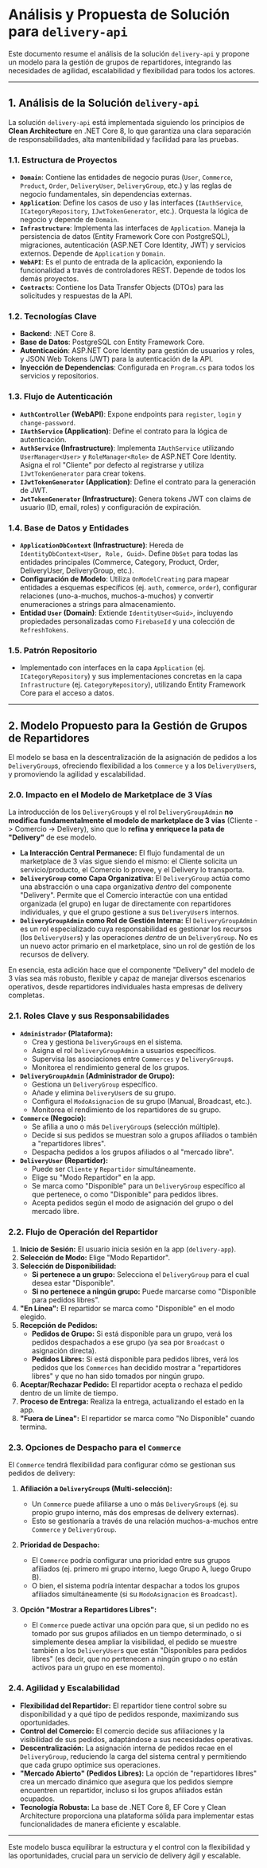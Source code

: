 # Análisis y Propuesta de Solución para `delivery-api`

Este documento resume el análisis de la solución `delivery-api` y propone un modelo para la gestión de grupos de repartidores, integrando las necesidades de agilidad, escalabilidad y flexibilidad para todos los actores.

---

## 1. Análisis de la Solución `delivery-api`

La solución `delivery-api` está implementada siguiendo los principios de **Clean Architecture** en .NET Core 8, lo que garantiza una clara separación de responsabilidades, alta mantenibilidad y facilidad para las pruebas.

### 1.1. Estructura de Proyectos

*   **`Domain`**: Contiene las entidades de negocio puras (`User`, `Commerce`, `Product`, `Order`, `DeliveryUser`, `DeliveryGroup`, etc.) y las reglas de negocio fundamentales, sin dependencias externas.
*   **`Application`**: Define los casos de uso y las interfaces (`IAuthService`, `ICategoryRepository`, `IJwtTokenGenerator`, etc.). Orquesta la lógica de negocio y depende de `Domain`.
*   **`Infrastructure`**: Implementa las interfaces de `Application`. Maneja la persistencia de datos (Entity Framework Core con PostgreSQL), migraciones, autenticación (ASP.NET Core Identity, JWT) y servicios externos. Depende de `Application` y `Domain`.
*   **`WebAPI`**: Es el punto de entrada de la aplicación, exponiendo la funcionalidad a través de controladores REST. Depende de todos los demás proyectos.
*   **`Contracts`**: Contiene los Data Transfer Objects (DTOs) para las solicitudes y respuestas de la API.

### 1.2. Tecnologías Clave

*   **Backend**: .NET Core 8.
*   **Base de Datos**: PostgreSQL con Entity Framework Core.
*   **Autenticación**: ASP.NET Core Identity para gestión de usuarios y roles, y JSON Web Tokens (JWT) para la autenticación de la API.
*   **Inyección de Dependencias**: Configurada en `Program.cs` para todos los servicios y repositorios.

### 1.3. Flujo de Autenticación

*   **`AuthController` (WebAPI)**: Expone endpoints para `register`, `login` y `change-password`.
*   **`IAuthService` (Application)**: Define el contrato para la lógica de autenticación.
*   **`AuthService` (Infrastructure)**: Implementa `IAuthService` utilizando `UserManager<User>` y `RoleManager<Role>` de ASP.NET Core Identity. Asigna el rol "Cliente" por defecto al registrarse y utiliza `IJwtTokenGenerator` para crear tokens.
*   **`IJwtTokenGenerator` (Application)**: Define el contrato para la generación de JWT.
*   **`JwtTokenGenerator` (Infrastructure)**: Genera tokens JWT con claims de usuario (ID, email, roles) y configuración de expiración.

### 1.4. Base de Datos y Entidades

*   **`ApplicationDbContext` (Infrastructure)**: Hereda de `IdentityDbContext<User, Role, Guid>`. Define `DbSet` para todas las entidades principales (Commerce, Category, Product, Order, DeliveryUser, DeliveryGroup, etc.).
*   **Configuración de Modelo**: Utiliza `OnModelCreating` para mapear entidades a esquemas específicos (ej. `auth`, `commerce`, `order`), configurar relaciones (uno-a-muchos, muchos-a-muchos) y convertir enumeraciones a strings para almacenamiento.
*   **Entidad `User` (Domain)**: Extiende `IdentityUser<Guid>`, incluyendo propiedades personalizadas como `FirebaseId` y una colección de `RefreshTokens`.

### 1.5. Patrón Repositorio

*   Implementado con interfaces en la capa `Application` (ej. `ICategoryRepository`) y sus implementaciones concretas en la capa `Infrastructure` (ej. `CategoryRepository`), utilizando Entity Framework Core para el acceso a datos.

---

## 2. Modelo Propuesto para la Gestión de Grupos de Repartidores

El modelo se basa en la descentralización de la asignación de pedidos a los `DeliveryGroup`s, ofreciendo flexibilidad a los `Commerce` y a los `DeliveryUser`s, y promoviendo la agilidad y escalabilidad.

### 2.0. Impacto en el Modelo de Marketplace de 3 Vías

La introducción de los `DeliveryGroup`s y el rol `DeliveryGroupAdmin` **no modifica fundamentalmente el modelo de marketplace de 3 vías** (Cliente -> Comercio -> Delivery), sino que lo **refina y enriquece la pata de "Delivery"** de ese modelo.

*   **La Interacción Central Permanece:** El flujo fundamental de un marketplace de 3 vías sigue siendo el mismo: el Cliente solicita un servicio/producto, el Comercio lo provee, y el Delivery lo transporta.
*   **`DeliveryGroup` como Capa Organizativa:** El `DeliveryGroup` actúa como una abstracción o una capa organizativa *dentro* del componente "Delivery". Permite que el Comercio interactúe con una entidad organizada (el grupo) en lugar de directamente con repartidores individuales, y que el grupo gestione a sus `DeliveryUser`s internos.
*   **`DeliveryGroupAdmin` como Rol de Gestión Interna:** El `DeliveryGroupAdmin` es un rol especializado cuya responsabilidad es gestionar los recursos (los `DeliveryUser`s) y las operaciones *dentro* de un `DeliveryGroup`. No es un nuevo actor primario en el marketplace, sino un rol de gestión de los recursos de delivery.

En esencia, esta adición hace que el componente "Delivery" del modelo de 3 vías sea más robusto, flexible y capaz de manejar diversos escenarios operativos, desde repartidores individuales hasta empresas de delivery completas.

### 2.1. Roles Clave y sus Responsabilidades

*   **`Administrador` (Plataforma):**
    *   Crea y gestiona `DeliveryGroup`s en el sistema.
    *   Asigna el rol `DeliveryGroupAdmin` a usuarios específicos.
    *   Supervisa las asociaciones entre `Commerces` y `DeliveryGroup`s.
    *   Monitorea el rendimiento general de los grupos.
*   **`DeliveryGroupAdmin` (Administrador de Grupo):**
    *   Gestiona un `DeliveryGroup` específico.
    *   Añade y elimina `DeliveryUser`s de su grupo.
    *   Configura el `ModoAsignacion` de su grupo (Manual, Broadcast, etc.).
    *   Monitorea el rendimiento de los repartidores de su grupo.
*   **`Commerce` (Negocio):**
    *   Se afilia a uno o más `DeliveryGroup`s (selección múltiple).
    *   Decide si sus pedidos se muestran solo a grupos afiliados o también a "repartidores libres".
    *   Despacha pedidos a los grupos afiliados o al "mercado libre".
*   **`DeliveryUser` (Repartidor):**
    *   Puede ser `Cliente` y `Repartidor` simultáneamente.
    *   Elige su "Modo Repartidor" en la app.
    *   Se marca como "Disponible" para un `DeliveryGroup` específico al que pertenece, o como "Disponible" para pedidos libres.
    *   Acepta pedidos según el modo de asignación del grupo o del mercado libre.

### 2.2. Flujo de Operación del Repartidor

1.  **Inicio de Sesión:** El usuario inicia sesión en la app (`delivery-app`).
2.  **Selección de Modo:** Elige "Modo Repartidor".
3.  **Selección de Disponibilidad:**
    *   **Si pertenece a un grupo:** Selecciona el `DeliveryGroup` para el cual desea estar "Disponible".
    *   **Si no pertenece a ningún grupo:** Puede marcarse como "Disponible para pedidos libres".
4.  **"En Línea":** El repartidor se marca como "Disponible" en el modo elegido.
5.  **Recepción de Pedidos:**
    *   **Pedidos de Grupo:** Si está disponible para un grupo, verá los pedidos despachados a ese grupo (ya sea por `Broadcast` o asignación directa).
    *   **Pedidos Libres:** Si está disponible para pedidos libres, verá los pedidos que los `Commerces` han decidido mostrar a "repartidores libres" y que no han sido tomados por ningún grupo.
6.  **Aceptar/Rechazar Pedido:** El repartidor acepta o rechaza el pedido dentro de un límite de tiempo.
7.  **Proceso de Entrega:** Realiza la entrega, actualizando el estado en la app.
8.  **"Fuera de Línea":** El repartidor se marca como "No Disponible" cuando termina.

### 2.3. Opciones de Despacho para el `Commerce`

El `Commerce` tendrá flexibilidad para configurar cómo se gestionan sus pedidos de delivery:

1.  **Afiliación a `DeliveryGroup`s (Multi-selección):**
    *   Un `Commerce` puede afiliarse a uno o más `DeliveryGroup`s (ej. su propio grupo interno, más dos empresas de delivery externas).
    *   Esto se gestionaría a través de una relación muchos-a-muchos entre `Commerce` y `DeliveryGroup`.

2.  **Prioridad de Despacho:**
    *   El `Commerce` podría configurar una prioridad entre sus grupos afiliados (ej. primero mi grupo interno, luego Grupo A, luego Grupo B).
    *   O bien, el sistema podría intentar despachar a todos los grupos afiliados simultáneamente (si su `ModoAsignacion` es `Broadcast`).

3.  **Opción "Mostrar a Repartidores Libres":**
    *   El `Commerce` puede activar una opción para que, si un pedido no es tomado por sus grupos afiliados en un tiempo determinado, o si simplemente desea ampliar la visibilidad, el pedido se muestre también a los `DeliveryUser`s que están "Disponibles para pedidos libres" (es decir, que no pertenecen a ningún grupo o no están activos para un grupo en ese momento).

### 2.4. Agilidad y Escalabilidad

*   **Flexibilidad del Repartidor:** El repartidor tiene control sobre su disponibilidad y a qué tipo de pedidos responde, maximizando sus oportunidades.
*   **Control del Comercio:** El comercio decide sus afiliaciones y la visibilidad de sus pedidos, adaptándose a sus necesidades operativas.
*   **Descentralización:** La asignación interna de pedidos recae en el `DeliveryGroup`, reduciendo la carga del sistema central y permitiendo que cada grupo optimice sus operaciones.
*   **"Mercado Abierto" (Pedidos Libres):** La opción de "repartidores libres" crea un mercado dinámico que asegura que los pedidos siempre encuentren un repartidor, incluso si los grupos afiliados están ocupados.
*   **Tecnología Robusta:** La base de .NET Core 8, EF Core y Clean Architecture proporciona una plataforma sólida para implementar estas funcionalidades de manera eficiente y escalable.

---

Este modelo busca equilibrar la estructura y el control con la flexibilidad y las oportunidades, crucial para un servicio de delivery ágil y escalable.